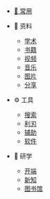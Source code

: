 <!-- *  [⭐ 目录](/Catalog.md) -->
- [🚩  常用](/site.md)

- 📁 资料
  - [学术](/zy/xs.md)
  - [书籍](/zy/books.md)
  - [视频](/zy/视频.md)
  - [音乐](/zy/音乐.md)
  - [图片](/zy/图片.md)
  - [分享](/zy/share.md)
- ⚙️ 工具
  - [搜索](/tools/s&d.md)
  - [利刃](tools/利刃.md)
  - [辅助](/tools/辅助.md)
  - [软件](/tools/软件.md)
- 👋 研学
  - [开端](研学/开端.md)  
  - [新知](研学/新知.md)
  - [图书馆](研学/图书馆.md)
